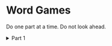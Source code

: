 # Word Games

Do one part at a time. Do not look ahead.

<details>
  <summary>Part 1</summary>
  ## Part 1

Write a command-line program that asks the user to unscramble a 5-letter word.

When the user runs the program (`./word_games`), a scrambled 5-letter word is shown to them. The program then awaits their answer.

If correct, the program acknowledges that and exits.

If incorrect, it shows the correct word and exits.

</details>
